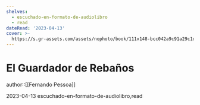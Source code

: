 ```yaml
---
shelves:
  - escuchado-en-formato-de-audiolibro
  - read
dateRead: '2023-04-13'
cover: >-
  https://s.gr-assets.com/assets/nophoto/book/111x148-bcc042a9c91a29c1d680899eff700a03.png
---
```

# El Guardador de Rebaños

author::[[Fernando Pessoa]]

2023-04-13
escuchado-en-formato-de-audiolibro,read